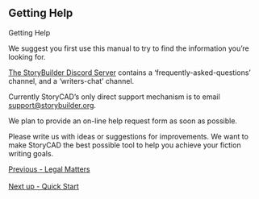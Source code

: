 ## Getting Help ##
Getting Help <br/>

We suggest you first use this manual to try to find the information you’re looking for. <br/>

[The StoryBuilder Discord Server](https://discord.gg/g7jjtgBKsQ) contains a ‘frequently-asked-questions’ channel, and a ‘writers-chat’ channel. <br/>

Currently StoryCAD’s only direct support mechanism is to email support@storybuilder.org. <br/>

We plan to provide an on-line help request form as soon as possible. <br/>

Please write us with ideas or suggestions for improvements.  We want to make StoryCAD the best possible tool to help you achieve your fiction writing goals. <br/>

[Previous - Legal Matters](Legal_Matters.md) <br/><br/>
[Next up - Quick Start](Quick_Start.md)
